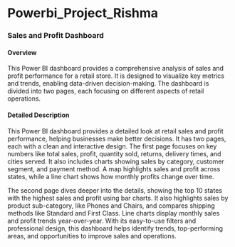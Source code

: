 # Powerbi_Project_Rishma

### Sales and Profit Dashboard


#### Overview

This Power BI dashboard provides a comprehensive analysis of sales and profit performance for a retail store. It is designed to visualize key metrics and trends, enabling data-driven decision-making. The dashboard is divided into two pages, each focusing on different aspects of retail operations.

#### Detailed Description

This Power BI dashboard provides a detailed look at retail sales and profit performance, helping businesses make better decisions. It has two pages, each with a clean and interactive design. The first page focuses on key numbers like total sales, profit, quantity sold, returns, delivery times, and cities served. It also includes charts showing sales by category, customer segment, and payment method. A map highlights sales and profit across states, while a line chart shows how monthly profits change over time.

The second page dives deeper into the details, showing the top 10 states with the highest sales and profit using bar charts. It also highlights sales by product sub-category, like Phones and Chairs, and compares shipping methods like Standard and First Class. Line charts display monthly sales and profit trends year-over-year. With its easy-to-use filters and professional design, this dashboard helps identify trends, top-performing areas, and opportunities to improve sales and operations.


